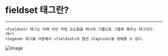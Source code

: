 # fieldset 태그란?
***
```
<fieldset> 태그는 아래 사진 처럼 요소들을 하나의 그룹으로 그룹화 해주는 태그이다. <br>
<legend> 태그를 사용해서 <fieldset>의 캡션 (Caption)을 정해줄 수 있다.
```
![image](https://github.com/user-attachments/assets/04447ee5-2ef1-4b8b-ba90-f9351381ada0)
